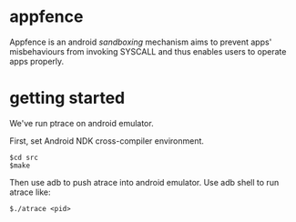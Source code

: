 appfence
========
Appfence is an android *sandboxing* mechanism aims to prevent apps' misbehaviours from invoking SYSCALL and thus enables users to operate apps properly.

getting started
===============
We've run ptrace on android emulator.

First, set Android NDK cross-compiler environment.

	$cd src
	$make

Then use adb to push atrace into android emulator.
Use adb shell to run atrace like:

	$./atrace <pid>
